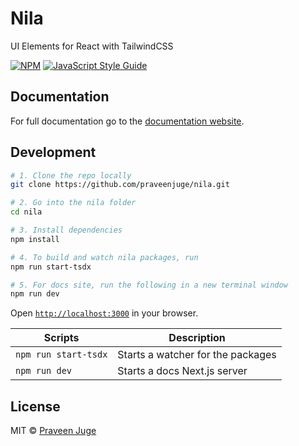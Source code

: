 # Nila

UI Elements for React with TailwindCSS

[![NPM](https://img.shields.io/npm/v/nila.svg)](https://www.npmjs.com/package/nila) [![JavaScript Style Guide](https://img.shields.io/badge/code_style-standard-brightgreen.svg)](https://standardjs.com)

## Documentation

For full documentation go to the [documentation website](https://nila.vercel.app/).

## Development

```sh
# 1. Clone the repo locally
git clone https://github.com/praveenjuge/nila.git

# 2. Go into the nila folder
cd nila

# 3. Install dependencies
npm install

# 4. To build and watch nila packages, run
npm run start-tsdx

# 5. For docs site, run the following in a new terminal window
npm run dev
```

Open [`http://localhost:3000`](http://localhost:3000) in your browser.

| Scripts              | Description                       |
| -------------------- | --------------------------------- |
| `npm run start-tsdx` | Starts a watcher for the packages |
| `npm run dev`        | Starts a docs Next.js server      |

## License

MIT © [Praveen Juge](https://github.com/praveenjuge)
